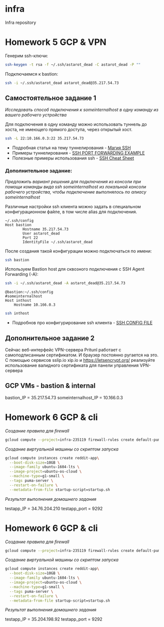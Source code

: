 # infra
Infra repository

# Homework 5 GCP & VPN

Генерим ssh-ключи:

```bash
ssh-keygen -t rsa -f ~/.ssh/astarot_dead -C astarot_dead -P ""
```

Подключаемся к bastion:
```bash
ssh -i ~/.ssh/astarot_dead astarot_dead@35.217.54.73
```

## Самостоятельное задание 1

_Исследовать способ подключения к someinternalhost в одну команду из вашего рабочего устройства_

Для подключения в одну команду можно использовать туннель до хоста, не имеющего прямого доступа, через открытый хост.
```bash
ssh -L 22:10.166.0.3:22 35.217.54.73
```

- Подробная статья на тему туннелирования - [Магия SSH](https://habr.com/ru/post/331348/)
- Примеры туннелирования - [SSH PORT FORWARDING EXAMPLE](https://www.ssh.com/ssh/tunneling/example)
- Полезные примеры использования ssh - [SSH Cheat Sheet](http://pentestmonkey.net/cheat-sheet/ssh-cheat-sheet)

### Дополнительное задание:
_Предложить вариант решения для подключения из консоли при помощи команды вида ssh someinternalhost из локальной консоли рабочего устройства, чтобы подключение выполнялось по
алиасу someinternalhost_

Различные настройки ssh клиента можно задать в специальном конфигурационном файле, в том числе alias для подключения. 

```
~/.ssh/config
Host bastion
		Hostname 35.217.54.73
		User astarot_dead
		Port 22
		IdentityFile ~/.ssh/astarot_dead		
```

После создания такой конфигурации можно подключаться по имени:
```bash
ssh bastion
```

Используем Bastion host для сквозного подключения c SSH Agent Forwarding (-A):
```bash
ssh -i ~/.ssh/astarot_dead -A astarot_dead@35.217.54.73
```

```
@bastion:~/.ssh/config
#someinternalhost
Host inthost
	Hostname 10.166.0.3
```

```bash
ssh inthost
```

- Подробнов про конфигурирование ssh клиента - [SSH CONFIG FILE](https://www.ssh.com/ssh/config/)

## Дополнительное задание 2

Сейчас веб-интерфейс VPN-сервера Pritunl работает с самоподписанным сертификатом. И браузер постоянно ругается на это.
С помощью сервисов sslip.io xip.io и https://letsencrypt.org/ реализуйте использование валидного сертификата для панели управления VPN-сервера


## GCP VMs - bastion & internal
bastion_IP = 35.217.54.73 
someinternalhost_IP = 10.166.0.3

# Homework 6 GCP & cli

*Создание правила для firewall*
```bash
gcloud compute --project=infra-235119 firewall-rules create default-puma-server-1 --direction=INGRESS --priority=1000 --network=default --action=ALLOW --rules=tcp:9292 --source-ranges=0.0.0.0/0 --target-tags=puma-serve
```

*Создание виртуальной машины со скриптом запуска*

```bash
gcloud compute instances create reddit-app\
  --boot-disk-size=10GB \
  --image-family ubuntu-1604-lts \
  --image-project=ubuntu-os-cloud \
  --machine-type=g1-small \
  --tags puma-server \
  --restart-on-failure \
  --metadata-from-file startup-script=startup.sh
```

*Результат выполнения домашнего задания*

testapp_IP = 34.76.204.210
testapp_port = 9292

# Homework 6 GCP & cli

*Создание правила для firewall*
```bash
gcloud compute --project=infra-235119 firewall-rules create default-puma-server-1 --direction=INGRESS --priority=1000 --network=default --action=ALLOW --rules=tcp:9292 --source-ranges=0.0.0.0/0 --target-tags=puma-serve
```

*Создание виртуальной машины со скриптом запуска*

```bash
gcloud compute instances create reddit-app\
  --boot-disk-size=10GB \
  --image-family ubuntu-1604-lts \
  --image-project=ubuntu-os-cloud \
  --machine-type=g1-small \
  --tags puma-server \
  --restart-on-failure \
  --metadata-from-file startup-script=startup.sh
```

*Результат выполнения домашнего задания*

testapp_IP = 35.204.198.92
testapp_port = 9292
